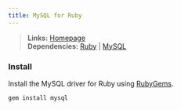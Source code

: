 ```yaml
---
title: MySQL for Ruby
---
```


> **Links:** [Homepage](http://rubygems.org/gems/mysql)  
> **Dependencies:** [Ruby](/ruby/) | [MySQL](/mysql/)


### Install

Install the MySQL driver for Ruby using [RubyGems](http://rubygems.org/).

	gem install mysql
